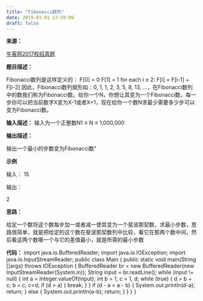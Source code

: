 ```yaml
---
title: "Fibonacci数列"
date: 2019-01-01 17:59:09
draft: false
---
```

**来源：**

[牛客网2017校招真题](https://www.nowcoder.com/ta/2017test)

**题目描述：**

Fibonacci数列是这样定义的：
F[0] = 0
F[1] = 1
for each i ≥ 2: F[i] = F[i-1] + F[i-2]
因此，Fibonacci数列就形如：0, 1, 1, 2, 3, 5, 8, 13, ...，在Fibonacci数列中的数我们称为Fibonacci数。给你一个N，你想让其变为一个Fibonacci数，每一步你可以把当前数字X变为X-1或者X+1，现在给你一个数N求最少需要多少步可以变为Fibonacci数。

**输入描述：**
输入为一个正整数N1 ≤ N ≤ 1,000,000

**输出描述：**

输出一个最小的步数变为Fibonacci数"

**示例**

输入：
15

输出：

2

**思路：**

给定一个数将这个数每步加一或者减一使其变为一个斐波那契数，求最小步数，思路很简单，就是把给定的这个数在斐波那契数列中比较，看它在那两个数中间，然后看这两个数哪一个与它的差值最小，就是所需的最小步数

**代码：**
import java.io.BufferedReader; import java.io.IOException; import java.io.InputStreamReader; public class Main { public static void main(String []args) throws IOException { BufferedReader br = new BufferedReader(new InputStreamReader(System.in)); String input = br.readLine(); while (input != null) { int a = Integer.valueOf(input); int b = 1, c = 1, d; while (true) { d = b + c; b = c; c=d; if (d > a) { break; } } if (d - a < a - b) { System.out.println(d-a); return; } else { System.out.println(a-b); return; } } } }